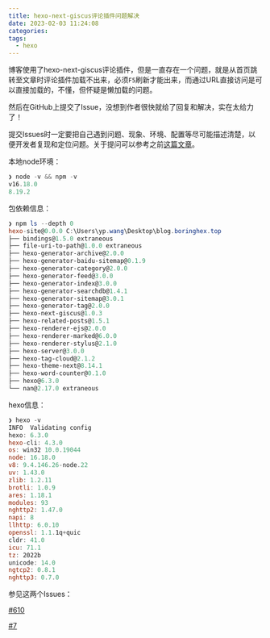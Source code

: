 ```yaml
---
title: hexo-next-giscus评论插件问题解决
date: 2023-02-03 11:24:08
categories:
tags:
  - hexo
---
```


博客使用了hexo-next-giscus评论插件，但是一直存在一个问题，就是从首页跳转至文章时评论插件加载不出来，必须`F5`刷新才能出来，而通过URL直接访问是可以直接加载的，不懂，但怀疑是懒加载的问题。

然后在GitHub上提交了Issue，没想到作者很快就给了回复和解决，实在太给力了！

提交Issues时一定要把自己遇到问题、现象、环境、配置等尽可能描述清楚，以便开发者复现和定位问题。关于提问可以参考之前[这篇文章](https://blog.boringhex.top/posts/bf7113d286b6/)。

本地node环境：

``` powershell
❯ node -v && npm -v
v16.18.0
8.19.2
```

包依赖信息：

``` powershell
❯ npm ls --depth 0
hexo-site@0.0.0 C:\Users\yp.wang\Desktop\blog.boringhex.top
├── bindings@1.5.0 extraneous
├── file-uri-to-path@1.0.0 extraneous
├── hexo-generator-archive@2.0.0
├── hexo-generator-baidu-sitemap@0.1.9
├── hexo-generator-category@2.0.0
├── hexo-generator-feed@3.0.0
├── hexo-generator-index@3.0.0
├── hexo-generator-searchdb@1.4.1
├── hexo-generator-sitemap@3.0.1
├── hexo-generator-tag@2.0.0
├── hexo-next-giscus@1.0.3
├── hexo-related-posts@1.5.1
├── hexo-renderer-ejs@2.0.0
├── hexo-renderer-marked@6.0.0
├── hexo-renderer-stylus@2.1.0
├── hexo-server@3.0.0
├── hexo-tag-cloud@2.1.2
├── hexo-theme-next@8.14.1
├── hexo-word-counter@0.1.0
├── hexo@6.3.0
└── nan@2.17.0 extraneous
```

hexo信息：

``` powershell
❯ hexo -v
INFO  Validating config
hexo: 6.3.0
hexo-cli: 4.3.0
os: win32 10.0.19044
node: 16.18.0
v8: 9.4.146.26-node.22
uv: 1.43.0
zlib: 1.2.11
brotli: 1.0.9
ares: 1.18.1
modules: 93
nghttp2: 1.47.0
napi: 8
llhttp: 6.0.10
openssl: 1.1.1q+quic
cldr: 41.0
icu: 71.1
tz: 2022b
unicode: 14.0
ngtcp2: 0.8.1
nghttp3: 0.7.0
```

参见这两个Issues：

[#610](https://github.com/next-theme/hexo-theme-next/issues/610)

[#7](https://github.com/next-theme/hexo-next-giscus/issues/7)
